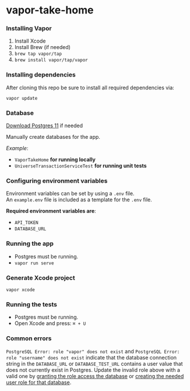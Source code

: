 # vapor-take-home

### Installing Vapor

1. Install Xcode
2. Install Brew (if needed)
3. `brew tap vapor/tap`
4. `brew install vapor/tap/vapor`

### Installing dependencies

After cloning this repo be sure to install all required dependencies via:

`vapor update`

### Database

[Download Postgres 11](https://postgresapp.com/downloads.html) if needed

Manually create databases for the app.

_Example_:

- `VaporTakeHome` **for running locally**
- `UniverseTransactionServiceTest` **for running unit tests**

### Configuring environment variables

Environment variables can be set by using a `.env` file.  
An `example.env` file is included as a template for the `.env` file.

**Required environment variables are**:

- `API_TOKEN`
- `DATABASE_URL`

### Running the app

- Postgres must be running.
- `vapor run serve`

### Generate Xcode project

`vapor xcode`

### Running the tests

- Postgres must be running.
- Open Xcode and press: `⌘ + U`


### Common errors

`PostgreSQL Error: role "vapor" does not exist` and `PostgreSQL Error: role "username" does not exist` indicate that the database connection string in the `DATABASE_URL` or `DATABASE_TEST_URL` contains a user value that does not currently exist in Postgres. Update the invalid role above with a valid one by [granting the role access the database](https://www.postgresql.org/docs/9.0/sql-grant.html) or [creating the needed user role for that database](https://www.postgresql.org/docs/8.0/sql-createuser.html).
